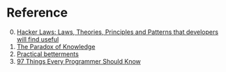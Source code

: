 # Reference

0. [Hacker Laws: Laws, Theories, Principles and Patterns that developers will find useful](https://hacker-laws.com/)
0. [The Paradox of Knowledge](https://dreieskiva.com/2025/01/15/the-paradox-of-knowledge/)
0. [Practical betterments](https://practicalbetterments.com/)
0. [97 Things Every Programmer Should Know](https://chemaclass.es/readings/97-things-every-programmer-should-know/)

